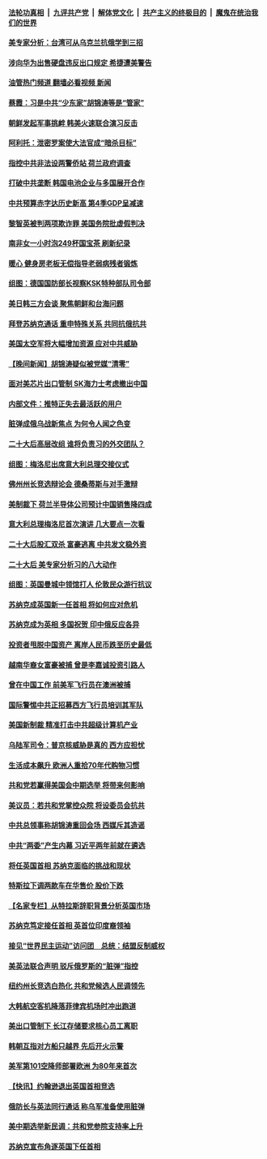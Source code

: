 ####  [法轮功真相](../../../../basic/blob/master/README.md?t=10270731) &nbsp;|&nbsp; [九评共产党](../../../../9ping.md/blob/master/README.md?t=10270731) &nbsp;|&nbsp; [解体党文化](../../../../jtdwh.md/blob/master/README.md?t=10270731)  &nbsp;|&nbsp; [共产主义的终极目的](../../../../gczydzjmd.md/blob/master/README.md?t=10270731) &nbsp;|&nbsp; [魔鬼在统治我们的世界](../../../../mgztzwmdsj.md/blob/master/README.md?t=10270731) 

#### [美专家分析：台湾可从乌克兰抗俄学到三招](../pages/nsc418/n13853178.md?t=10270731) 

#### [涉向华为出售硬盘违反出口规定 希捷遭美警告](../pages/nsc418/n13853447.md?t=10270731) 

#### [油管热门频道 翻墙必看视频 新闻](http://209.250.226.216:81/youtube.html?10270731)

#### [蔡霞：习是中共“少东家”胡锦涛等是“管家”](../pages/nsc418/n13853210.md?t=10270731) 

#### [朝鲜发起军事挑衅 韩美火速联合演习反击](../pages/nsc418/n13852988.md?t=10270731) 

#### [阿利托：泄密罗案使大法官成“暗杀目标”](../pages/nsc418/n13853440.md?t=10270731) 

#### [指控中共非法设两警侨站 荷兰政府调查](../pages/nsc418/n13852728.md?t=10270731) 

#### [打破中共垄断 韩国电池企业与多国展开合作](../pages/nsc418/n13852989.md?t=10270731) 

#### [中共预算赤字达历史新高 第4季GDP呈减速](../pages/nsc418/n13853163.md?t=10270731) 

#### [黎智英被判两项欺诈罪 美国务院批虚假判决](../pages/nsc418/n13853422.md?t=10270731) 

#### [南非女一小时泡249杯国宝茶 刷新纪录](../pages/nsc418/n13853069.md?t=10270731) 

#### [暖心 健身房老板无偿指导老弱病残者锻炼](../pages/nsc418/n13853026.md?t=10270731) 

#### [组图：德国国防部长视察KSK特种部队司令部](../pages/nsc418/n13853143.md?t=10270731) 

#### [美日韩三方会谈 聚焦朝鲜和台海问题](../pages/nsc418/n13853237.md?t=10270731) 

#### [拜登苏纳克通话 重申特殊关系 共同抗俄抗共](../pages/nsc418/n13853263.md?t=10270731) 

#### [美国太空军将大幅增加资源 应对中共威胁](../pages/nsc418/n13853146.md?t=10270731) 



#### [【晚间新闻】胡锦涛疑似被党媒“清零”](../pages/nsc418/n13852382.md?t=10270731) 

#### [面对美芯片出口管制 SK海力士考虑撤出中国](../pages/nsc418/n13853009.md?t=10270731) 

#### [内部文件：推特正失去最活跃的用户](../pages/nsc418/n13852889.md?t=10270731) 

#### [脏弹成俄乌战新焦点 为何令人闻之色变](../pages/nsc418/n13852857.md?t=10270731) 

#### [二十大后高层改组 谁将负责习的外交团队？](../pages/nsc418/n13852729.md?t=10270731) 

#### [组图：梅洛尼出席意大利总理交接仪式](../pages/nsc418/n13852569.md?t=10270731) 

#### [佛州州长竞选辩论会 德桑蒂斯与对手激辩](../pages/nsc418/n13852677.md?t=10270731) 

#### [美制裁下 荷兰半导体公司预计中国销售降四成](../pages/nsc418/n13852702.md?t=10270731) 

#### [意大利总理梅洛尼首次演讲 几大要点一次看](../pages/nsc418/n13852664.md?t=10270731) 

#### [二十大后股汇双杀 富豪逃离 中共发文稳外资](../pages/nsc418/n13852474.md?t=10270731) 

#### [二十大后 美专家分析习的八大动作](../pages/nsc418/n13852651.md?t=10270731) 

#### [组图：英国曼城中领馆打人 伦敦民众游行抗议](../pages/nsc418/n13852448.md?t=10270731) 

#### [苏纳克成英国新一任首相 将如何应对危机](../pages/nsc418/n13852520.md?t=10270731) 

#### [苏纳克成为英相 多国祝贺 印中俄反应各异](../pages/nsc418/n13852496.md?t=10270731) 

#### [投资者甩脱中国资产 离岸人民币跌至历史最低](../pages/nsc418/n13852379.md?t=10270731) 

#### [越南华裔女富豪被捕 曾是李嘉诚投资引路人](../pages/nsc418/n13852277.md?t=10270731) 


#### [曾在中国工作 前美军飞行员在澳洲被捕](../pages/nsc418/n13852330.md?t=10270731) 

#### [国际警惕中共正招募西方飞行员培训其军队](../pages/nsc418/n13852257.md?t=10270731) 

#### [美国新制裁 精准打击中共超级计算机产业](../pages/nsc418/n13852260.md?t=10270731) 

#### [乌陆军司令：普京核威胁是真的 西方应担忧](../pages/nsc418/n13852038.md?t=10270731) 

#### [生活成本飙升 欧洲人重拾70年代购物习惯](../pages/nsc418/n13852052.md?t=10270731) 

#### [共和党若赢得美国会中期选举 将带来何影响](../pages/nsc418/n13851981.md?t=10270731) 

#### [美议员：若共和党掌控众院 将设委员会抗共](../pages/nsc418/n13851884.md?t=10270731) 

#### [中共总领事称胡锦涛重回会场 西媒斥其造谣](../pages/nsc418/n13852005.md?t=10270731) 

#### [中共“两委”产生内幕 习近平两年前就在遴选](../pages/nsc418/n13851751.md?t=10270731) 

#### [将任英国首相 苏纳克面临的挑战和现状](../pages/nsc418/n13851431.md?t=10270731) 

#### [特斯拉下调两款车在华售价 股价下跌](../pages/nsc418/n13851833.md?t=10270731) 

#### [【名家专栏】从特拉斯辞职背景分析英国市场](../pages/nsc418/n13851253.md?t=10270731) 

#### [苏纳克笃定接任首相 英首位印度裔领袖](../pages/nsc418/n13851845.md?t=10270731) 

#### [接见“世界民主运动”访问团　总统：结盟反制威权](../pages/nsc418/n13851799.md?t=10270731) 

#### [美英法联合声明 驳斥俄罗斯的“脏弹”指控](../pages/nsc418/n13851790.md?t=10270731) 



#### [纽约州长竞选白热化 共和党候选人民调领先](../pages/nsc418/n13851353.md?t=10270731) 

#### [大韩航空客机降落菲律宾机场时冲出跑道](../pages/nsc418/n13851725.md?t=10270731) 

#### [美出口管制下 长江存储要求核心员工离职](../pages/nsc418/n13851542.md?t=10270731) 

#### [韩朝互指对方船只越界 先后开火示警](../pages/nsc418/n13851499.md?t=10270731) 

#### [美军第101空降师部署欧洲 为80年来首次](../pages/nsc418/n13851344.md?t=10270731) 

#### [【快讯】约翰逊退出英国首相竞选](../pages/nsc418/n13851406.md?t=10270731) 

#### [俄防长与英法同行通话 称乌军准备使用脏弹](../pages/nsc418/n13851373.md?t=10270731) 

#### [美中期选举新民调：共和党参院支持率上升](../pages/nsc418/n13850387.md?t=10270731) 

#### [苏纳克宣布角逐英国下任首相](../pages/nsc418/n13851312.md?t=10270731) 

<img src='http://gfw-breaker.win/goodnews/indexes/nsc418.md' width='0px' height='0px'/>
